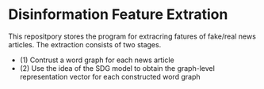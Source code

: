 # Disinformation Feature Extration

This repositpory stores the program for extracring fatures of fake/real news articles. The extraction consists of two stages.
- (1) Contrust a word graph for each news article
- (2) Use the idea of the SDG model to obtain the graph-level representation vector for each constructed word graph
